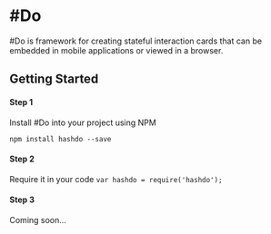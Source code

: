 # \#Do

\#Do is framework for creating stateful interaction cards that can be embedded in mobile applications or viewed in a browser.

## Getting Started
#### Step 1
Install \#Do into your project using NPM

`npm install hashdo --save`

#### Step 2
Require it in your code
`var hashdo = require('hashdo');`

#### Step 3
Coming soon...